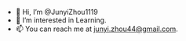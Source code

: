 - 👋 Hi, I’m @JunyiZhou1119
- 👀 I’m interested in Learning.
- 📫 You can reach me at junyi.zhou44@gmail.com.

<!---
JunyiZhou1119/JunyiZhou1119 is a ✨ special ✨ repository because its `README.md` (this file) appears on your GitHub profile.
You can click the Preview link to take a look at your changes.
--->

